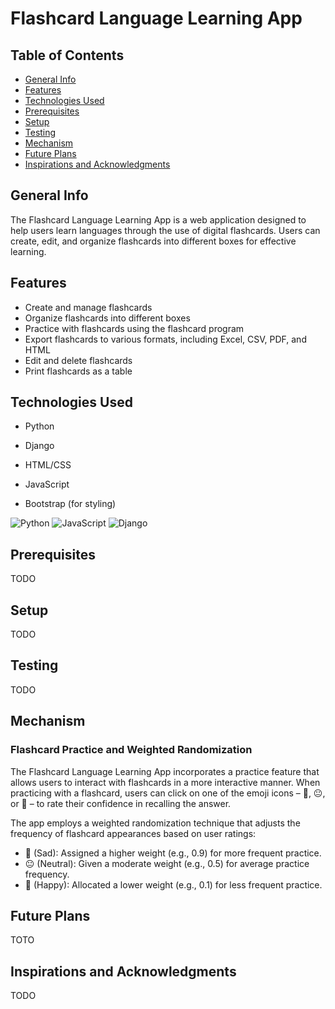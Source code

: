 # Flashcard Language Learning App

## Table of Contents

- [General Info](#general-info)
- [Features](#features)
- [Technologies Used](#technologies-used)
- [Prerequisites](#prerequisites)
- [Setup](#setup)
- [Testing](#testing)
- [Mechanism](#mechanism)
- [Future Plans](#future-plans)
- [Inspirations and Acknowledgments](#inspirations-and-acknowledgments)

## General Info

The Flashcard Language Learning App is a web application designed to help users learn languages through the use of digital flashcards. Users can create, edit, and organize flashcards into different boxes for effective learning.

## Features

- Create and manage flashcards
- Organize flashcards into different boxes
- Practice with flashcards using the flashcard program
- Export flashcards to various formats, including Excel, CSV, PDF, and HTML
- Edit and delete flashcards
- Print flashcards as a table

## Technologies Used

- Python

- Django

- HTML/CSS

- JavaScript

- Bootstrap (for styling)

![Python](https://img.shields.io/badge/python-3670A0?style=for-the-badge&logo=python&logoColor=ffdd54)  ![JavaScript](https://img.shields.io/badge/javascript-%23323330.svg?style=for-the-badge&logo=javascript&logoColor=%23F7DF1E)  ![Django](https://img.shields.io/badge/django-%23092E20.svg?style=for-the-badge&logo=django&logoColor=white)




## Prerequisites

TODO

## Setup

TODO

## Testing

TODO

## Mechanism

### Flashcard Practice and Weighted Randomization

The Flashcard Language Learning App incorporates a practice feature that allows users to interact with flashcards in a more interactive manner. 
When practicing with a flashcard, users can click on one of the emoji icons – 🙁, 😐, or 🙂 – to rate their confidence in recalling the answer.

The app employs a weighted randomization technique that adjusts the frequency of flashcard appearances based on user ratings:

- 🙁 (Sad): Assigned a higher weight (e.g., 0.9) for more frequent practice.
- 😐 (Neutral): Given a moderate weight (e.g., 0.5) for average practice frequency.
- 🙂 (Happy): Allocated a lower weight (e.g., 0.1) for less frequent practice.

## Future Plans

TOTO
## Inspirations and Acknowledgments

TODO



